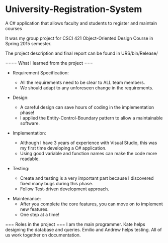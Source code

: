 # University-Registration-System
A C# application that allows faculty and students to register and maintain courses

It was my group project for CSCI 421 Object-Oriented Design Course in Spring 2015 semester.

The project description and final report can be found in URS/bin/Release/

==== What I learned from the project ===
- Requirement Specification:
  + All the requirements need to be clear to ALL team members.
  + We should adapt to any unforeseen change in the requirements.
  
- Design:
  + A careful design can save hours of coding in the implementation phase!
  + I applied the Entity-Control-Boundary pattern to allow a maintainable software.
  
- Implementation:
  + Although I have 3 years of experience with Visual Studio, this was my first time developing a C# application.
  + Using good variable and function names can make the code more readable.
  
- Testing:
  + Create and testing is a very important part because I discovered fixed many bugs during this phase.
  + Follow Test-driven development approach.
  
+ Maintenance:
  + After you complete the core features, you can move on to implement new features.
  + One step at a time!
  
=== Roles in the project ===
I am the main programmer.
Kate helps designing the database and queries.
Emilio and Andrew helps testing.
All of us work together on documentation.
